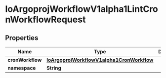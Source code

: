

# IoArgoprojWorkflowV1alpha1LintCronWorkflowRequest


## Properties

Name | Type | Description | Notes
------------ | ------------- | ------------- | -------------
**cronWorkflow** | [**IoArgoprojWorkflowV1alpha1CronWorkflow**](IoArgoprojWorkflowV1alpha1CronWorkflow.md) |  |  [optional]
**namespace** | **String** |  |  [optional]



